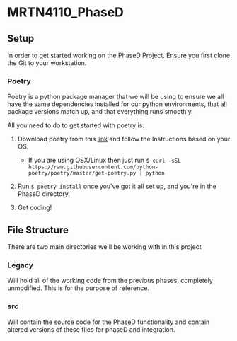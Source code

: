 # MRTN4110_PhaseD

## Setup

In order to get started working on the PhaseD Project. Ensure you first clone the Git to your workstation.

### Poetry

Poetry is a python package manager that we will be using to ensure we all have the same dependencies installed for our python environments, that all package versions match up, and that everything runs smoothly.

All you need to do to get started with poetry is:

1. Download poetry from this [link][1] and follow the Instructions based on your OS.
    - If you are using OSX/Linux then just run `$ curl -sSL https://raw.githubusercontent.com/python-poetry/poetry/master/get-poetry.py | python`

2. Run `$ poetry install` once you've got it all set up, and you're in the PhaseD directory.

3. Get coding!

[1]: https://python-poetry.org/docs/#installation "Poetry install Link"

## File Structure

There are two main directories we'll be working with in this project

### Legacy

Will hold all of the working code from the previous phases, completely unmodified. This is for the purpose of reference.

### src

Will contain the source code for the PhaseD functionality and contain altered versions of these files for phaseD and integration.
